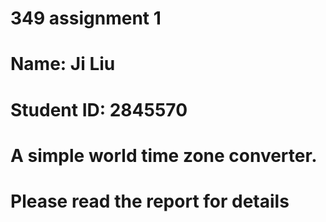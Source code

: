 # 349 assignment 1
# Name: Ji Liu
# Student ID: 2845570
# A simple world time zone converter.
# Please read the report for details

